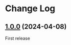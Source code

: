 # Change Log


## [1.0.0](https://github.com/minimalic/silverstripe-cryptoprotect/releases/tag/1.0.0) (2024-04-08)

First release
